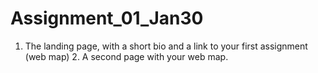 # Assignment_01_Jan30
1. The landing page, with a short bio and a link to your first assignment (web map) 2. A second page with your web map.
